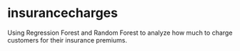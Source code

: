 # insurancecharges
Using Regression Forest and Random Forest to analyze how much to charge customers for their insurance premiums.
